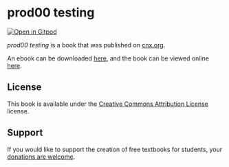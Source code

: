 # prod00 testing

[![Open in Gitpod](https://gitpod.io/button/open-in-gitpod.svg)](https://gitpod.io/from-referrer/)

_prod00 testing_ is a book that was published on [cnx.org](https://cnx.org/).

An ebook can be downloaded [here](https://github.com/cnx-user-books/cnxbook-prod00-testing/releases/latest), and the book can be viewed online [here](https://github.com/cnx-user-books/cnxbook-prod00-testing/releases/latest).

## License
This book is available under the [Creative Commons Attribution License](./LICENSE) license.

## Support
If you would like to support the creation of free textbooks for students, your [donations are welcome](https://riceconnect.rice.edu/donation/support-openstax-banner).
